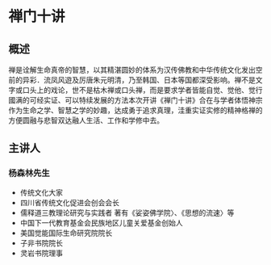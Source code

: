 # 禅门十讲

## 概述
禅是诠解生命真帝的智慧，以其精湛圆妙的体系为汉传佛教和中华传统文化发出空前的异彩．流凤风遊及厉唐朱元明清，乃至韩国、日本等国都深受影响。禅不是文字或口头上的戏论，世不是枯木禅或口头禅，而是要求学者皆能自觉、觉他、觉行國满的可经实证、可以特续发展的方法本次开讲《禅门十讲》合在与学者体悟神宗作为生命之学、智慧之学的妙趣，达成勇于追求真理，洼重实证实修的精神格禅的方便圆融与悲智双达融人生活、工作和学修中去。

## 主讲人
### 杨森林先生
- 传统文化大家 
- 四川省传统文化促进会创会会长 
- 儒释道三教理论研究与实践者 著有《娑姿佛学院〉、《思想的流速〉等 
- 中国下一代教育基金会民族地区儿童关爱基金创始人 
- 美国觉能国际生命研究院院长 
- 子非书院院长
- 灵岩书院理事